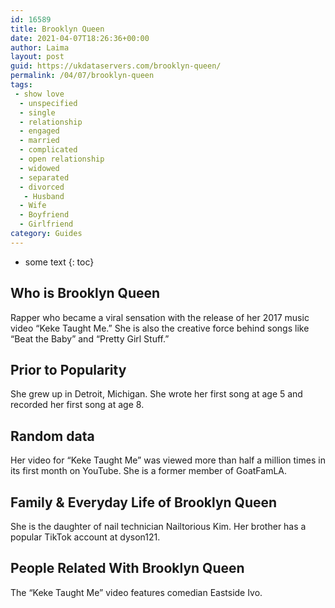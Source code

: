 ```yaml
---
id: 16589
title: Brooklyn Queen
date: 2021-04-07T18:26:36+00:00
author: Laima
layout: post
guid: https://ukdataservers.com/brooklyn-queen/
permalink: /04/07/brooklyn-queen
tags:
 - show love
  - unspecified
  - single
  - relationship
  - engaged
  - married
  - complicated
  - open relationship
  - widowed
  - separated
  - divorced
   - Husband
  - Wife
  - Boyfriend
  - Girlfriend
category: Guides
---
```


* some text
{: toc}


## Who is Brooklyn Queen
                  
                  
                  
Rapper who became a viral sensation with the release of her 2017 music video &#8220;Keke Taught Me.&#8221; She is also the creative force behind songs like &#8220;Beat the Baby&#8221; and &#8220;Pretty Girl Stuff.&#8221;
                  
              
            
              
            
                
                
                
## Prior to Popularity
                  
                  
                  
She grew up in Detroit, Michigan. She wrote her first song at age 5 and recorded her first song at age 8.
                  
              
            
              
            
                
                
                
## Random data
                  
                  
                  
Her video for &#8220;Keke Taught Me&#8221; was viewed more than half a million times in its first month on YouTube. She is a former member of GoatFamLA.
                  
              
            
              
            
                
                
                
## Family & Everyday Life of Brooklyn Queen
                  
                  
                  
She is the daughter of nail technician Nailtorious Kim. Her brother has a popular TikTok account at dyson121.
                  
              
            
              
            
                
                
                
## People Related With Brooklyn Queen
                  
                  
                  
The &#8220;Keke Taught Me&#8221; video features comedian Eastside Ivo.
                  
              
            
              
            
                
              
            
              
              
            
            
              
            
          
          
          